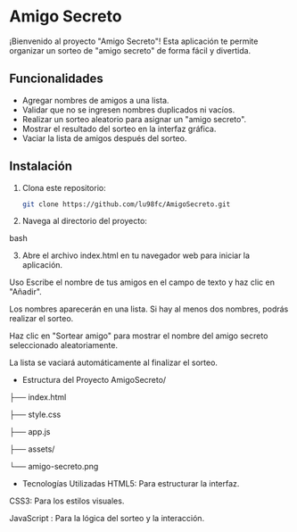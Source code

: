 # Amigo Secreto

¡Bienvenido al proyecto "Amigo Secreto"! Esta aplicación te permite organizar un sorteo de "amigo secreto" de forma fácil y divertida.

## Funcionalidades

- Agregar nombres de amigos a una lista.
- Validar que no se ingresen nombres duplicados ni vacíos.
- Realizar un sorteo aleatorio para asignar un "amigo secreto".
- Mostrar el resultado del sorteo en la interfaz gráfica.
- Vaciar la lista de amigos después del sorteo.

## Instalación

1. Clona este repositorio:
   ```bash
   git clone https://github.com/lu98fc/AmigoSecreto.git
2. Navega al directorio del proyecto:

bash

3. Abre el archivo index.html en tu navegador web para iniciar la aplicación.

Uso
Escribe el nombre de tus amigos en el campo de texto y haz clic en "Añadir".

Los nombres aparecerán en una lista. Si hay al menos dos nombres, podrás realizar el sorteo.

Haz clic en "Sortear amigo" para mostrar el nombre del amigo secreto seleccionado aleatoriamente.

La lista se vaciará automáticamente al finalizar el sorteo.

- Estructura del Proyecto
AmigoSecreto/

├── index.html        <!-- Estructura principal de la interfaz -->

├── style.css         <!-- Estilos de la aplicación -->

├── app.js            <!-- Lógica de la aplicación -->

├── assets/           <!-- Carpeta de recursos gráficos -->
   
   └── amigo-secreto.png 

- Tecnologías Utilizadas
HTML5: Para estructurar la interfaz.

CSS3: Para los estilos visuales.

JavaScript : Para la lógica del sorteo y la interacción.
